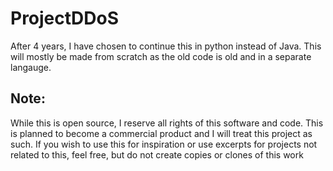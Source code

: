 # ProjectDDoS
After 4 years, I have chosen to continue this in python instead of Java. This will mostly be made from scratch as the old code is old and in a separate langauge.


## Note:
While this is open source, I reserve all rights of this software and code. This is planned to become a commercial product and I will treat this project as such. If you wish to use this for inspiration or use excerpts for projects not related to this, feel free, but do not create copies or clones of this work

